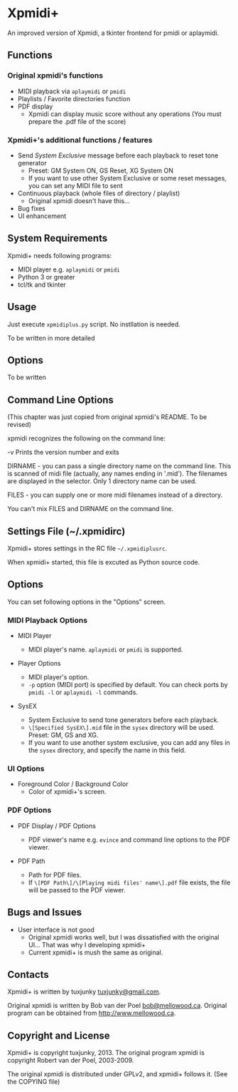 Xpmidi+
======

An improved version of Xpmidi, a tkinter frontend for pmidi or aplaymidi.



Functions
------

### Original xpmidi's functions
* MIDI playback via `aplaymidi` or `pmidi`
* Playlists / Favorite directories function
* PDF display
    * Xpmidi can display music score without any operations (You must prepare the .pdf file of the score)

### Xpmidi+'s additional functions / features
* Send _System Exclusive_ message before each playback to reset tone generator
    * Preset: GM System ON, GS Reset, XG System ON
    * If you want to use other System Exclusive or some reset messages, you can set any MIDI file to sent
* Continuous playback (whole files of directory / playlist)
    * Original xpmidi doesn't have this...
* Bug fixes
* UI enhancement



System Requirements
------

Xpmidi+ needs following programs:

* MIDI player e.g. `aplaymidi` or `pmidi`
* Python 3 or greater
* tcl/tk and tkinter



Usage
------

Just execute `xpmidiplus.py` script. No instllation is needed.

To be written in more detailed



Options
------

To be written



Command Line Options
------

(This chapter was just copied from original xpmidi's README. To be revised)

xpmidi recognizes the following on the command line:

 -v   Prints the version number and exits

 DIRNAME - you can pass a single directory name on the command line. This is scanned
           of midi file (actually, any names ending in '.mid'). The filenames are
           displayed in the selector. Only 1 directory name can be used.

 FILES   - you can supply one or more midi filenames instead of a directory.

You can't mix FILES and DIRNAME on the command line.



Settings File (~/.xpmidirc)
------

Xpmidi+ stores settings in the RC file `~/.xpmidiplusrc`.

When xpmidi+ started, this file is excuted as Python source code.



Options
------

You can set following options in the "Options" screen.

### MIDI Playback Options

* MIDI Player
    * MIDI player's name. `aplaymidi` or `pmidi` is supported.

* Player Options
    * MIDI player's option.
    * `-p` option (MIDI port) is specified by default. You can check ports by `pmidi -l` or `aplaymidi -l` commands.

* SysEX
    * System Exclusive to send tone generators before each playback.
    * `\[Specified SysEX\].mid` file in the `sysex` directory will be used. Preset: GM, GS and XG.
    * If you want to use another system exclusive, you can add any files in the `sysex` directory, and specify the name in this field.

### UI Options

* Foreground Color / Background Color
    * Color of xpmidi+'s screen.

### PDF Options

* PDF Display / PDF Options
    * PDF viewer's name e.g. `evince` and command line options to the PDF viewer.

* PDF Path
    * Path for PDF files.
    * If `\[PDF Path\]/\[Playing midi files' name\].pdf` file exists, the file will be passed to the PDF viewer.



Bugs and Issues
------

* User interface is not good
    * Original xpmidi works well, but I was dissatisfied with the original UI... That was why I developing xpmidi+
    * Current xpmidi+ is mush the same as original.



Contacts
------

Xpmidi+ is written by tuxjunky <tuxjunky@gmail.com>.

Original xpmidi is written by Bob van der Poel <bob@mellowood.ca>.
Original program can be obtained from http://www.mellowood.ca.



Copyright and License
------

Xpmidi+ is copyright tuxjunky, 2013.
The original program xpmidi is copyright Robert van der Poel, 2003-2009.

The original xpmidi is distributed under GPLv2, and xpmidi+ follows it.
(See the COPYING file)
